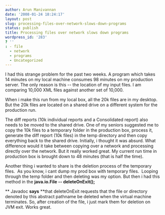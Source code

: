 ```yaml
---
author: Arun Manivannan
date: '2008-01-24 18:24:17'
layout: post
slug: processing-files-over-network-slows-down-programs
status: publish
title: Processing files over network slows down programs
wordpress_id: '283'
? ''
: - file
  - network
  - programs
  - Uncategorized
---
```


I had this strange problem for the past two weeks. A program which takes 14
minutes on my local machine consumes 98 minutes on my production server. The
only reason is this -- the location of my input files. I am comparing 10,000
XML files against another set of 10,000.

When i make this run from my local box, all the 20k files are in my desktop.
But the 20k files are located on a shared drive on a different system for the
production run.

The diff reports (10k individual reports and a Consolidated report) also needs
to be moved to the shared drive. One of my seniors suggested me to copy the
10k files to a temporary folder in the production box, process it, generate
the diff report (10k files) in the temp directory and then copy everything
back to the shared drive. Initially, i thought it was absurd. What difference
would it take between copying over a network and processing directly over the
network. But it really worked great. My current run time in production box is
brought down to 48 minutes (that is half the time).

Another thing i wanted to share is the deletion process of the temporary
files.  As you know, i cant dump my prod box with temporary files.  Looping
through the temp folder and then deleting was my option. But then i had this
method in the **java.io.File -- deleteOnExit();**

** Javadoc **says** **that deleteOnExit requests that the file or directory
denoted by this abstract pathname be deleted when the virtual machine
terminates. So, after creation of the file, i just mark them for deletion on
JVM exit. Works great.

